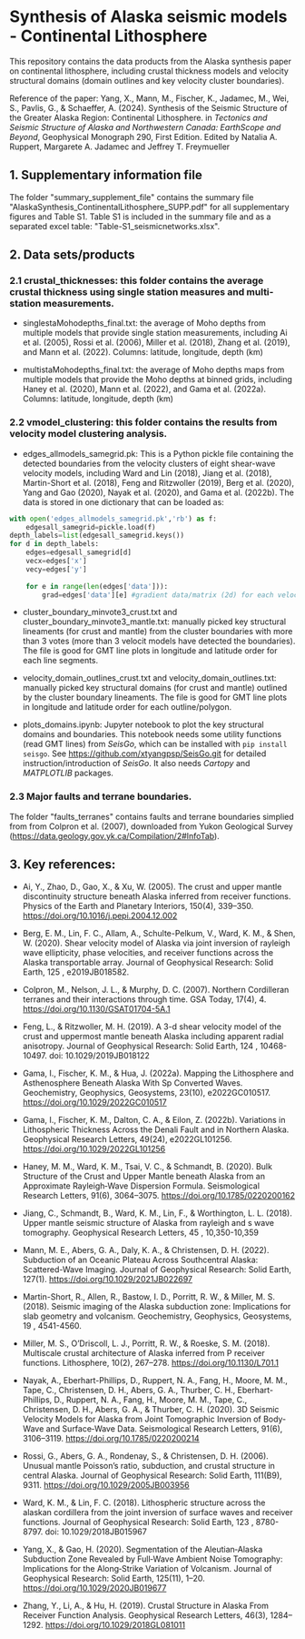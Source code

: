 # Synthesis of Alaska seismic models - Continental Lithosphere
This repository contains the data products from the Alaska synthesis paper on continental lithosphere, including crustal thickness models and velocity structural domains (domain outlines and key velocity cluster boundaries).

Reference of the paper: Yang, X., Mann, M., Fischer, K., Jadamec, M., Wei, S., Pavlis, G., & Schaeffer, A. (2024). Synthesis of the Seismic Structure of the Greater Alaska Region: Continental Lithosphere. in *Tectonics and Seismic Structure of Alaska and Northwestern Canada: EarthScope and Beyond*, Geophysical Monograph 290, First Edition. Edited by Natalia A. Ruppert, Margarete A. Jadamec and Jeffrey T. Freymueller

## 1. Supplementary information file
The folder "summary_supplement_file" contains the summary file "AlaskaSynthesis_ContinentalLithosphere_SUPP.pdf" for all supplementary figures and Table S1. Table S1 is included in the summary file and as a separated excel table: "Table-S1_seismicnetworks.xlsx".

## 2. Data sets/products

### 2.1 crustal_thicknesses: this folder contains the average crustal thickness using single station measures and multi-station measurements.

* singlestaMohodepths_final.txt: the average of Moho depths from multiple models that provide single station measurements, including Ai et al. (2005), Rossi et al. (2006), Miller et al. (2018), Zhang et al. (2019), and Mann et al. (2022). Columns: latitude, longitude, depth (km)

* multistaMohodepths_final.txt: the average of Moho depths maps from multiple models that provide the Moho depths at binned grids, including Haney et al. (2020), Mann et al. (2022), and Gama et al. (2022a). Columns: latitude, longitude, depth (km)

### 2.2 vmodel_clustering: this folder contains the results from velocity model clustering analysis.

* edges_allmodels_samegrid.pk: This is a Python pickle file containing the detected boundaries from the velocity clusters of eight shear-wave velocity models, including Ward and Lin (2018), Jiang et al. (2018), Martin-Short et al. (2018), Feng and Ritzwoller (2019), Berg et al. (2020), Yang and Gao (2020), Nayak et al. (2020), and Gama et al. (2022b). The data is stored in one dictionary that can be loaded as:

```python
with open('edges_allmodels_samegrid.pk','rb') as f:
    edgesall_samegrid=pickle.load(f)
depth_labels=list(edgesall_samegrid.keys())
for d in depth_labels:
	edges=edgesall_samegrid[d]
    vecx=edges['x']
    vecy=edges['y']
    		
    for e in range(len(edges['data'])):
        grad=edges['data'][e] #gradient data/matrix (2d) for each velocity model.
```

* cluster_boundary_minvote3_crust.txt and cluster_boundary_minvote3_mantle.txt: manually picked key structural lineaments (for crust and mantle) from the cluster boundaries with more than 3 votes (more than 3 velocit models have detected the boundaries). The file is good for GMT line plots in longitude and latitude order for each line segments.

* velocity_domain_outlines_crust.txt and velocity_domain_outlines.txt: manually picked key structural domains (for crust and mantle) outlined by the cluster boundary lineaments. The file is good for GMT line plots in longitude and latitude order for each outline/polygon.

* plots_domains.ipynb: Jupyter notebook to plot the key structural domains and boundaries. This notebook needs some utility functions (read GMT lines) from *SeisGo*, which can be installed with ```pip install seisgo```. See https://github.com/xtyangpsp/SeisGo.git for detailed instruction/introduction of *SeisGo*. It also needs *Cartopy* and *MATPLOTLIB* packages.

### 2.3 Major faults and terrane boundaries.
The folder "faults_terranes" contains faults and terrane boundaries simplied from from Colpron et al. (2007), downloaded from Yukon Geological Survey (https://data.geology.gov.yk.ca/Compilation/2#InfoTab).

## 3. Key references:
* Ai, Y., Zhao, D., Gao, X., &#38; Xu, W. (2005). The crust and upper mantle discontinuity structure beneath Alaska inferred from receiver functions. Physics of the Earth and Planetary Interiors, 150(4), 339–350. https://doi.org/10.1016/j.pepi.2004.12.002

* Berg, E. M., Lin, F. C., Allam, A., Schulte-Pelkum, V., Ward, K. M., & Shen, W. (2020). Shear velocity model of Alaska via joint inversion of rayleigh wave ellipticity, phase velocities, and receiver functions across the Alaska transportable array. Journal of Geophysical Research: Solid Earth, 125 , e2019JB018582. 

* Colpron, M., Nelson, J. L., & Murphy, D. C. (2007). Northern Cordilleran terranes and their interactions through time. GSA Today, 17(4), 4. https://doi.org/10.1130/GSAT01704-5A.1

* Feng, L., & Ritzwoller, M. H. (2019). A 3-d shear velocity model of the crust and uppermost mantle beneath Alaska including apparent radial anisotropy. Journal of Geophysical Research: Solid Earth, 124 , 10468-10497. doi: 10.1029/2019JB018122

* Gama, I., Fischer, K. M., & Hua, J. (2022a). Mapping the Lithosphere and Asthenosphere Beneath Alaska With Sp Converted Waves. Geochemistry, Geophysics, Geosystems, 23(10), e2022GC010517. https://doi.org/10.1029/2022GC010517

* Gama, I., Fischer, K. M., Dalton, C. A., & Eilon, Z. (2022b). Variations in Lithospheric Thickness Across the Denali Fault and in Northern Alaska. Geophysical Research Letters, 49(24), e2022GL101256. https://doi.org/10.1029/2022GL101256

* Haney, M. M., Ward, K. M., Tsai, V. C., & Schmandt, B. (2020). Bulk Structure of the Crust and Upper Mantle beneath Alaska from an Approximate Rayleigh‐Wave Dispersion Formula. Seismological Research Letters, 91(6), 3064–3075. https://doi.org/10.1785/0220200162

* Jiang, C., Schmandt, B., Ward, K. M., Lin, F., & Worthington, L. L. (2018). Upper mantle seismic structure of Alaska from rayleigh and s wave tomography. Geophysical Research Letters, 45 , 10,350-10,359

* Mann, M. E., Abers, G. A., Daly, K. A., & Christensen, D. H. (2022). Subduction of an Oceanic Plateau Across Southcentral Alaska: Scattered-Wave Imaging. Journal of Geophysical Research: Solid Earth, 127(1). https://doi.org/10.1029/2021JB022697

* Martin-Short, R., Allen, R., Bastow, I. D., Porritt, R. W., & Miller, M. S. (2018). Seismic imaging of the Alaska subduction zone: Implications for slab geometry and volcanism. Geochemistry, Geophysics, Geosystems, 19 , 4541-4560.

* Miller, M. S., O’Driscoll, L. J., Porritt, R. W., & Roeske, S. M. (2018). Multiscale crustal architecture of Alaska inferred from P receiver functions. Lithosphere, 10(2), 267–278. https://doi.org/10.1130/L701.1

* Nayak, A., Eberhart-Phillips, D., Ruppert, N. A., Fang, H., Moore, M. M., Tape, C., Christensen, D. H., Abers, G. A., Thurber, C. H., Eberhart-Phillips, D., Ruppert, N. A., Fang, H., Moore, M. M., Tape, C., Christensen, D. H., Abers, G. A., & Thurber, C. H. (2020). 3D Seismic Velocity Models for Alaska from Joint Tomographic Inversion of Body‐Wave and Surface‐Wave Data. Seismological Research Letters, 91(6), 3106–3119. https://doi.org/10.1785/0220200214

* Rossi, G., Abers, G. A., Rondenay, S., & Christensen, D. H. (2006). Unusual mantle Poisson’s ratio, subduction, and crustal structure in central Alaska. Journal of Geophysical Research: Solid Earth, 111(B9), 9311. https://doi.org/10.1029/2005JB003956

* Ward, K. M., & Lin, F. C. (2018). Lithospheric structure across the alaskan cordillera from the joint inversion of surface waves and receiver functions. Journal of Geophysical Research: Solid Earth, 123 , 8780-8797. doi: 10.1029/2018JB015967

* Yang, X., & Gao, H. (2020). Segmentation of the Aleutian‐Alaska Subduction Zone Revealed by Full‐Wave Ambient Noise Tomography: Implications for the Along‐Strike Variation of Volcanism. Journal of Geophysical Research: Solid Earth, 125(11), 1–20. https://doi.org/10.1029/2020JB019677

* Zhang, Y., Li, A., & Hu, H. (2019). Crustal Structure in Alaska From Receiver Function Analysis. Geophysical Research Letters, 46(3), 1284–1292. https://doi.org/10.1029/2018GL081011
